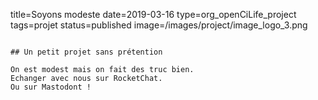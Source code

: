 title=Soyons modeste
date=2019-03-16
type=org_openCiLife_project
tags=projet
status=published
image=/images/project/image_logo_3.png
~~~~~~

## Un petit projet sans prétention

On est modest mais on fait des truc bien.
Echanger avec nous sur RocketChat.
Ou sur Mastodont ! 
